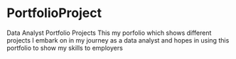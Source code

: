 # PortfolioProject
Data Analyst Portfolio Projects
This my porfolio which shows different projects I embark on in my journey as a data analyst and hopes in using this portfolio to show my skills to employers
